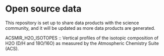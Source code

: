 # Open source data

This repository is set up to share data products with the science community, and it will be updated as more data products are generated.

ACSMIR_H2O_ISOTOPES :: Vertical profiles of the isotopic composition of H2O (D/H and 18O/16O) as measured by the Atmospheric Chemistry Suite (ACS).
